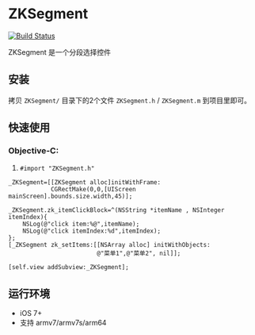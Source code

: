 # ZKSegment

[![Build Status](https://img.shields.io/travis/rust-lang/rust.svg)](https://github.com/WangWenzhuang/ZKSegment)

ZKSegment 是一个分段选择控件

## 安装 ##

拷贝 `ZKSegment/` 目录下的2个文件 `ZKSegment.h` / `ZKSegment.m` 到项目里即可。

## 快速使用 ##

### Objective-C:
1. `#import "ZKSegment.h"`

```objc
_ZKSegment=[[ZKSegment alloc]initWithFrame:
            CGRectMake(0,0,[UIScreen mainScreen].bounds.size.width,45)];

_ZKSegment.zk_itemClickBlock=^(NSString *itemName , NSInteger itemIndex){
    NSLog(@"click item:%@",itemName);
    NSLog(@"click itemIndex:%d",itemIndex);
};
[_ZKSegment zk_setItems:[[NSArray alloc] initWithObjects:
                         @"菜单1",@"菜单2", nil]];

[self.view addSubview:_ZKSegment];
```

## 运行环境
- iOS 7+
- 支持 armv7/armv7s/arm64
